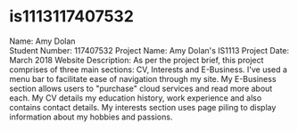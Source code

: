 # is1113117407532

Name: Amy Dolan  
Student Number: 117407532
Project Name: Amy Dolan's IS1113 Project
Date: March 2018
Website Description: As per the project brief, this project comprises of three main sections: CV, Interests and E-Business. I've used a menu bar to facilitate ease of 
navigation through my site. My E-Business section allows users to "purchase" cloud services and read more about each. My CV details my education history, work
experience and also contains contact details. My interests section uses page piling to display information about my hobbies and passions.